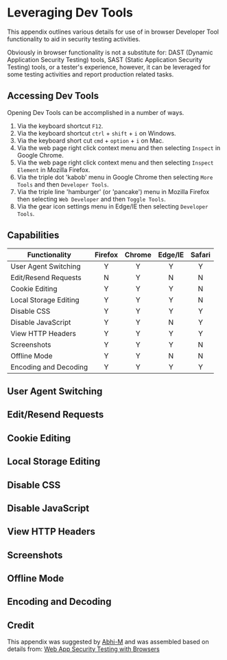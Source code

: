 # Leveraging Dev Tools

This appendix outlines various details for use of in browser Developer Tool functionality to aid in security testing activities.

Obviously in browser functionality is not a substitute for: DAST (Dynamic Application Security Testing) tools, SAST (Static Application Security Testing) tools, or a tester's experience, however, it can be leveraged for some testing activities and report production related tasks.

## Accessing Dev Tools

Opening Dev Tools can be accomplished in a number of ways.

1. Via the keyboard shortcut `F12`.
2. Via the keyboard shortcut `ctrl` + `shift` + `i` on Windows.
3. Via the keyboard short cut `cmd` + `option` + `i` on Mac.
4. Via the web page right click context menu and then selecting `Inspect` in Google Chrome.
5. Via the web page right click context menu and then selecting `Inspect Element` in Mozilla Firefox.
6. Via the triple dot 'kabob' menu in Google Chrome then selecting `More Tools` and then `Developer Tools`.
7. Via the triple line 'hamburger' (or 'pancake') menu in Mozilla Firefox then selecting `Web Developer` and then `Toggle Tools`.
8. Via the gear icon settings menu in Edge/IE then selecting `Developer Tools`.

## Capabilities

| Functionality         | Firefox | Chrome | Edge/IE | Safari |
|-----------------------|:-------:|:------:|:-------:|:------:|
| User Agent Switching  | Y       | Y      | Y       | Y      |
| Edit/Resend Requests  | N       | Y      | N       | N      |
| Cookie Editing        | Y       | Y      | Y       | N      |
| Local Storage Editing | Y       | Y      | Y       | N      |
| Disable CSS           | Y       | Y      | Y       | Y      |
| Disable JavaScript    | Y       | Y      | N       | Y      |
| View HTTP Headers     | Y       | Y      | Y       | Y      |
| Screenshots           | Y       | Y      | Y       | N      |
| Offline Mode          | Y       | Y      | N       | N      |
| Encoding and Decoding | Y       | Y      | Y       | Y      |

## User Agent Switching

## Edit/Resend Requests

## Cookie Editing

## Local Storage Editing

## Disable CSS

## Disable JavaScript

## View HTTP Headers

## Screenshots

## Offline Mode

## Encoding and Decoding

## Credit

This appendix was suggested by [Abhi-M](https://github.com/Abhi-M) and was assembled based on details from: [Web App Security Testing with Browsers](https://getmantra.com/web-app-security-testing-with-browsers/)
